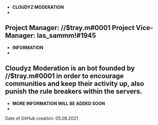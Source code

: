- **CLOUDYZ MODERATION**
- 
 Project Manager: **//$tray.m#0001**
 Project Vice-Manager: **las_sammm!#1945**
-
- **INFORMATION**
- 
 Cloudyz Moderation is an bot founded by //$tray.m#0001 in order to encourage communities and keep their activity up, also punish the rule breakers within the servers.
-
- **MORE INFORMATION WILL BE ADDED SOON**
- 
 Date of GitHub creation: 05.08.2021

